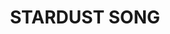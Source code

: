 ---
layout: holo9song
title: "STARDUST SONG"
songno: 7
thumbfile: "07_stardust"

streamlink: "https://hip.streamlink.to/STARDUSTSONG"
nyaaid: "https://nyaa.si/view/1337360"
yt_playlistid: "OLAK5uy_n_5JmFXvPLcgMmhUlpVof5F1CLMDiAW60"

info:
    title: "STARDUST SONG"
    singer: "Tokoyami Towa, Amane Kanata, Shiranui Flare"
    lyrics: "ricono"
    composer: "酒井拓也 (Arte Refact)"
    arranger: "酒井拓也 (Arte Refact)"
---